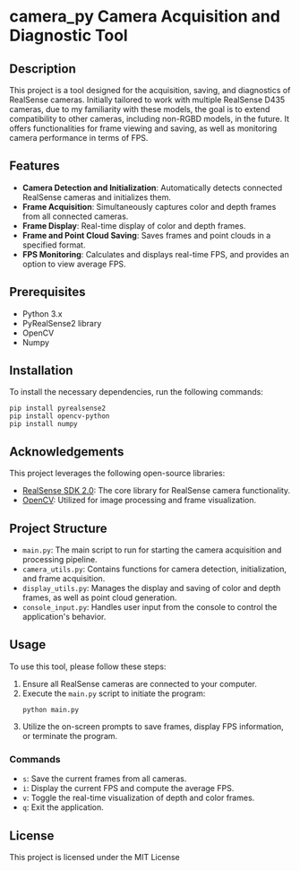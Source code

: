 # camera_py Camera Acquisition and Diagnostic Tool

## Description
This project is a tool designed for the acquisition, saving, and diagnostics of RealSense cameras. Initially tailored to work with multiple RealSense D435 cameras, due to my familiarity with these models, the goal is to extend compatibility to other cameras, including non-RGBD models, in the future. It offers functionalities for frame viewing and saving, as well as monitoring camera performance in terms of FPS.

## Features
- **Camera Detection and Initialization**: Automatically detects connected RealSense cameras and initializes them.
- **Frame Acquisition**: Simultaneously captures color and depth frames from all connected cameras.
- **Frame Display**: Real-time display of color and depth frames.
- **Frame and Point Cloud Saving**: Saves frames and point clouds in a specified format.
- **FPS Monitoring**: Calculates and displays real-time FPS, and provides an option to view average FPS.

## Prerequisites
- Python 3.x
- PyRealSense2 library
- OpenCV
- Numpy

## Installation
To install the necessary dependencies, run the following commands:
```
pip install pyrealsense2
pip install opencv-python
pip install numpy
```

## Acknowledgements
This project leverages the following open-source libraries:
- [RealSense SDK 2.0](https://github.com/IntelRealSense/librealsense): The core library for RealSense camera functionality.
- [OpenCV](https://github.com/opencv/opencv): Utilized for image processing and frame visualization.

## Project Structure
- `main.py`: The main script to run for starting the camera acquisition and processing pipeline.
- `camera_utils.py`: Contains functions for camera detection, initialization, and frame acquisition.
- `display_utils.py`: Manages the display and saving of color and depth frames, as well as point cloud generation.
- `console_input.py`: Handles user input from the console to control the application's behavior.

## Usage
To use this tool, please follow these steps:
1. Ensure all RealSense cameras are connected to your computer.
2. Execute the `main.py` script to initiate the program:
   ```
   python main.py
   ```
3. Utilize the on-screen prompts to save frames, display FPS information, or terminate the program.

### Commands
- `s`: Save the current frames from all cameras.
- `i`: Display the current FPS and compute the average FPS.
- `v`: Toggle the real-time visualization of depth and color frames.
- `q`: Exit the application.

## License
This project is licensed under the MIT License
